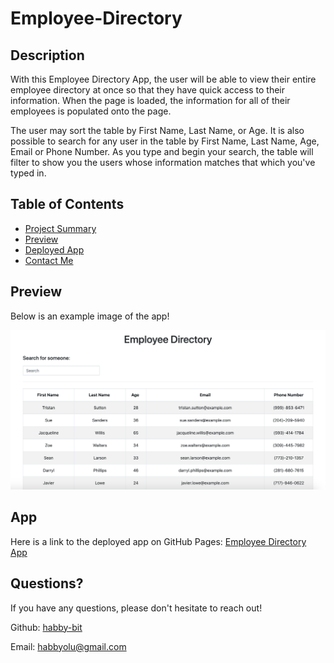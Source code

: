 # Employee-Directory

## Description

With this Employee Directory App, the user will be able to view their entire employee directory at once so that they have quick access to their information. When the page is loaded, the information for all of their employees is populated onto the page. 

The user may sort the table by First Name, Last Name, or Age. It is also possible to search for any user in the table by First Name, Last Name, Age, Email or Phone Number. As you type and begin your search, the table will filter to show you the users whose information matches that which you've typed in. 

## Table of Contents

* [Project Summary](#description)
* [Preview](#preview)
* [Deployed App](#app)
* [Contact Me](#questions)
  
## Preview

Below is an example image of the app!

![Employee Directory Example](public/EmployeesStill.png)

## App

Here is a link to the deployed app on GitHub Pages: 
[Employee Directory App](https://habby-bit.github.io/Employee-Directory/)

## Questions?

If you have any questions, please don't hesitate to reach out!

Github: [habby-bit](https://github.com/habby-bit)
  
Email: [habbyolu@gmail.com](habbyolu@gmail.com)
